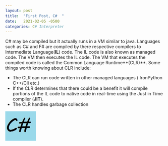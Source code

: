 ```yaml
---
layout: post
title:  "First Post, C#  "
date:   2021-02-05 -0500
categories: C# Interpreter
---
```


C# may be compiled but it actually runs in a VM similar to java.
Languages such as C# and F# are compiled by there respective compilers to
Intermediate Language(**IL**) code. The IL code is also known as managed code.
The VM then executes the IL code. The VM that executes the compiled code is
called the Common Language Runtime**(CLR)**.
Some things worth knowing about CLR include:

- The CLR can run code written in other managed languages ( IronPython C++/Cli etc.)
- If the CLR determines that there could be a benefit it will compile portions of the IL code to native code in real-time
using the Just in Time compiler (**JIT**).
- The CLR handles garbage collection



![Eye-Candy](/images/Csharp.jpg)
